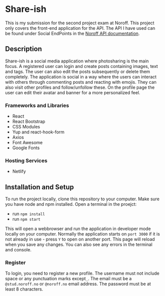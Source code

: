 # Share-ish
This is my submission for the second project exam at Noroff. This project only covers the front-end application for the API. The API I have used can be found under Social EndPoints in the [Noroff API documentation](https://noroff-api-docs.netlify.app/). 

## Description
Share-ish is a social media application where photosharing is the main focus. A registered user can login and create posts containing images, text and tags. The user can also edit the posts subsequently or delete them completely. The application is social in a way where the users can interact with others through commenting posts and reacting with emojis. They can also visit other profiles and follow/unfollow these. On the profile page the user can edit their avatar and banner for a more personalized feel.  

### Frameworks and Libraries

- React
- React Bootstrap
- CSS Modules
- Yup and react-hook-form
- Axios
- Font Awesome
- Google Fonts

### Hosting Services

- Netlify

## Installation and Setup
To run the project locally, clone this repository to your computer. Make sure you have node and npm installed. Open a terminal in the proejct:

- run `npm install` 
- run `npm start` 
 
This will open a webbrowser and run the application in developer mode locally on your computer. Normally the application starts on `port 3000` if it is not already in use - press `Y` to open on another port. This page will reload when you save any changes. You can also see any errors in the terminal and console. 

### Register

To login, you need to register a new profile. The username must not include space or any punctuation marks except`_`. The email must be a `@stud.noroff.no` or `@noroff.no` email address. The password must be at least 8 characters. 
